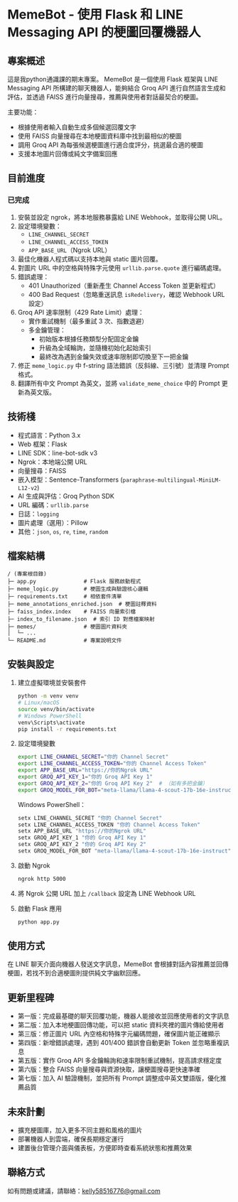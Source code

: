 # MemeBot - 使用 Flask 和 LINE Messaging API 的梗圖回覆機器人

## 專案概述
這是我python通識課的期末專案。
MemeBot 是一個使用 Flask 框架與 LINE Messaging API 所構建的聊天機器人，能夠結合 Groq API 進行自然語言生成和評估，並透過 FAISS 進行向量搜尋，推薦與使用者對話最契合的梗圖。

主要功能：
- 根據使用者輸入自動生成多個候選回覆文字
- 使用 FAISS 向量搜尋在本地梗圖資料庫中找到最相似的梗圖
- 調用 Groq API 為每張候選梗圖進行適合度評分，挑選最合適的梗圖
- 支援本地圖片回傳或純文字備案回應

## 目前進度

### 已完成

1. 安裝並設定 ngrok，將本地服務暴露給 LINE Webhook，並取得公開 URL。
2. 設定環境變數：
   - `LINE_CHANNEL_SECRET`
   - `LINE_CHANNEL_ACCESS_TOKEN`
   - `APP_BASE_URL`（Ngrok URL）
3. 最佳化機器人程式碼以支持本地與 static 圖片回覆。
4. 對圖片 URL 中的空格與特殊字元使用 `urllib.parse.quote` 進行編碼處理。
5. 錯誤處理：
   - 401 Unauthorized（重新產生 Channel Access Token 並更新程式）
   - 400 Bad Request（忽略重送訊息 `isRedelivery`，確認 Webhook URL 設定）
6. Groq API 速率限制（429 Rate Limit）處理：
   - 實作重試機制（最多重試 3 次、指數退避）
   - 多金鑰管理：
     - 初始版本根據任務類型分配固定金鑰
     - 升級為全域輪詢，並隨機初始化起始索引
     - 最終改為遇到金鑰失效或速率限制即切換至下一把金鑰
7. 修正 `meme_logic.py` 中 f-string 語法錯誤（反斜線、三引號）並清理 Prompt 格式。
8. 翻譯所有中文 Prompt 為英文，並將 `validate_meme_choice` 中的 Prompt 更新為英文版。

## 技術棧

- 程式語言：Python 3.x
- Web 框架：Flask
- LINE SDK：line-bot-sdk v3
- Ngrok：本地端公開 URL
- 向量搜尋：FAISS
- 嵌入模型：Sentence-Transformers (`paraphrase-multilingual-MiniLM-L12-v2`)
- AI 生成與評估：Groq Python SDK
- URL 編碼：`urllib.parse`
- 日誌：`logging`
- 圖片處理（選用）：Pillow
- 其他：`json`, `os`, `re`, `time`, `random`

## 檔案結構

```
/ (專案根目錄)
├─ app.py               # Flask 服務啟動程式
├─ meme_logic.py        # 梗圖生成與驗證核心邏輯
├─ requirements.txt     # 相依套件清單
├─ meme_annotations_enriched.json  # 梗圖註釋資料
├─ faiss_index.index    # FAISS 向量索引檔
├─ index_to_filename.json  # 索引 ID 對應檔案映射
├─ memes/               # 梗圖圖片資料夾
│  └─ ...
└─ README.md            # 專案說明文件
```

## 安裝與設定

1. 建立虛擬環境並安裝套件

   ```bash
   python -m venv venv
   # Linux/macOS
   source venv/bin/activate
   # Windows PowerShell
   venv\Scripts\activate
   pip install -r requirements.txt
   ```

2. 設定環境變數

   ```bash
   export LINE_CHANNEL_SECRET="你的 Channel Secret"
   export LINE_CHANNEL_ACCESS_TOKEN="你的 Channel Access Token"
   export APP_BASE_URL="https://你的Ngrok URL"
   export GROQ_API_KEY_1="你的 Groq API Key 1"
   export GROQ_API_KEY_2="你的 Groq API Key 2"  # （如有多把金鑰）
   export GROQ_MODEL_FOR_BOT="meta-llama/llama-4-scout-17b-16e-instruct"
   ```

   Windows PowerShell：

   ```powershell
   setx LINE_CHANNEL_SECRET "你的 Channel Secret"
   setx LINE_CHANNEL_ACCESS_TOKEN "你的 Channel Access Token"
   setx APP_BASE_URL "https://你的Ngrok URL"
   setx GROQ_API_KEY_1 "你的 Groq API Key 1"
   setx GROQ_API_KEY_2 "你的 Groq API Key 2"
   setx GROQ_MODEL_FOR_BOT "meta-llama/llama-4-scout-17b-16e-instruct"
   ```

3. 啟動 Ngrok

   ```bash
   ngrok http 5000
   ```

4. 將 Ngrok 公開 URL 加上 `/callback` 設定為 LINE Webhook URL

5. 啟動 Flask 應用

   ```bash
   python app.py
   ```

## 使用方式

在 LINE 聊天介面向機器人發送文字訊息，MemeBot 會根據對話內容推薦並回傳梗圖，若找不到合適梗圖則提供純文字幽默回應。

## 更新里程碑

- 第一版：完成最基礎的聊天回覆功能，機器人能接收並回應使用者的文字訊息
- 第二版：加入本地梗圖回傳功能，可以把 static 資料夾裡的圖片傳給使用者
- 第三版：修正圖片 URL 內空格和特殊字元編碼問題，確保圖片能正確顯示
- 第四版：新增錯誤處理，遇到 401/400 錯誤會自動更新 Token 並忽略重複訊息
- 第五版：實作 Groq API 多金鑰輪詢和速率限制重試機制，提高請求穩定度
- 第六版：整合 FAISS 向量搜尋與資源快取，讓梗圖搜尋更快速準確
- 第七版：加入 AI 驗證機制，並把所有 Prompt 調整成中英文雙語版，優化推薦品質

## 未來計劃

- 擴充梗圖庫，加入更多不同主題和風格的圖片
- 部署機器人到雲端，確保長期穩定運行
- 建置後台管理介面與儀表板，方便即時查看系統狀態和推薦效果

## 聯絡方式

如有問題或建議，請聯絡：kelly58516776@gmail.com 